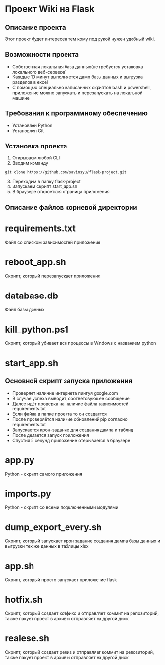 # Проект Wiki на Flask

## Описание проекта

Этот проект будет интересен тем кому под рукой нужен удобный wiki.

## Возможности проекта

* Собственная локальная база данных(не требуется установка локального веб-сервера)
* Каждые 10 минут выполняется дамп базы данных и выгрузка разделов в excel 
* С помощью специально написанных скриптов bash и powershell, приложение можно запускать и перезапускать на локальной машине


## Требования к программному обеспечению

* Установлен Python
* Установлен Git

## Установка проекта

1. Открываем любой CLI
2. Вводим команду 
```
git clone https://github.com/savinsyu/flask-project.git
```
3. Переходим в папку flask-project 
4. Запускаем скрипт start_app.sh
5. В браузере откроеткся страница приложения


## Описание файлов корневой директории

# requirements.txt

Файл со списком зависимостей приложения

# reboot_app.sh

Скрипт, который перезапускает приложение

# database.db

Файл базы данных

# kill_python.ps1

Скрипт, который убивает все процессы в Windows с названием python

# start_app.sh

## Основной скрипт запуска приложения

 - Проверяет наличие интернета пингуя google.com
 - В случае успеха выводит, соответсвующее сообщение
 - Далее идёт проверка на наличие файла зависимостей requirements.txt
 - Если файла в папке проекта то он создается
 - После проверяётся наличие обновлений pip согласно requirements.txt
 - Запускается крон-задание для создания дампа и таблиц
 - После делается запуск приложения
 - Спустия 5 секунд приложение отерывается в браузере

# app.py

Python - скрипт самого приложения 

# imports.py

Python - скрипт со всеми подключенными модулями 

# dump_export_every.sh

Скрипт, который запускает крон задание создания дампа базы данных и выгрузки тех же данных в таблицы xlsx

# app.sh

Скрипт, который просто запускает приложение flask

# hotfix.sh

Скрипт, который создает хотфикс и отправляет коммит на репозиторий, также пакует проект в архив и отправляет на другой диск

# realese.sh

Скрипт, который создает релиз и отправляет коммит на репозиторий, также пакует проект в архив и отправляет на другой диск